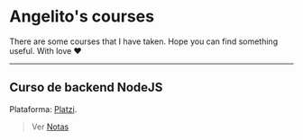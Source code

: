 # Angelito's courses

There are some courses that I have taken.
Hope you can find something useful.
With love ❤️

---

## Curso de backend NodeJS

Plataforma: [Platzi](https://platzi.com/clases/backend-js/).

> Ver [Notas](https://github.com/AngelVasquezNep/js-courses/tree/main/curso-de-backend-con-node-js)
